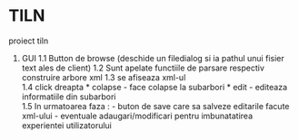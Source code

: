 # TILN
proiect tiln 

1. GUI 
    1.1 Button de browse (deschide un filedialog si ia pathul unui fisier text ales de client)
    1.2 Sunt apelate functiile de parsare respectiv construire arbore xml
    1.3 se afiseaza xml-ul    
    1.4 click dreapta * colapse - face colapse la subarbori 
                      * edit - editeaza informatiile din subarbori                  
    1.5 In urmatoarea faza : - buton de save care sa salveze editarile facute xml-ului 
                             - eventuale adaugari/modificari pentru imbunatatirea experientei utilizatorului
                             
                             
                             
